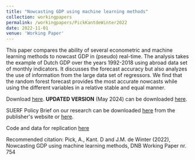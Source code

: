 ```yaml
---
title: "Nowcasting GDP using machine learning methods"
collection: workingpapers
permalink: /workingpapers/PickKantdeWinter2022
date: 2022-11-01
venue: 'Working Paper'
---
```

This paper compares the ability of several econometric and machine learning methods to nowcast GDP in (pseudo) real-time. The analysis takes the example of Dutch GDP over the years 1992-2018 using abroad data set of monthly indicators. It discusses the forecast accuracy but also analyzes the use of information from the large data set of regressors. We find that the random forest forecast provides the most accurate nowcasts while using the different variables in a relative stable and equal manner.

Download [here](https://jasperdewinter.github.io/pp/files/working_paper_no_754.pdf). **UPDATED VERSION** (May 2024) can be downloaded [here](https://jasperdewinter.github.io/pp/files/KPW_update_may2024.pdf).

SUERF Policy Brief on our research can be downloaded [here](https://www.suerf.org/suer-policy-brief/61267/can-machine-learning-methods-help-nowcast-gdp) from the publisher's website or [here](https://jasperdewinter.github.io/pp/files/SUERF_DeWinterPick2023.pdf).

Code and data for replication [here](https://github.com/jasperdewinter/KantPickdeWinter)

Recommended citation: Pick, A., Kant. D and J.M. de Winter (2022), Nowcasting GDP using machine learning methods, DNB Working Paper nr. 754

